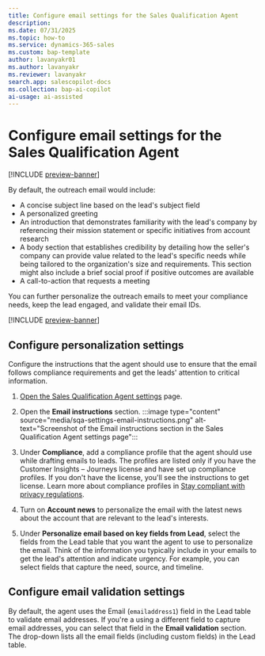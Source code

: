 ```yaml
---
title: Configure email settings for the Sales Qualification Agent
description: 
ms.date: 07/31/2025
ms.topic: how-to
ms.service: dynamics-365-sales
ms.custom: bap-template
author: lavanyakr01
ms.author: lavanyakr
ms.reviewer: lavanyakr
search.app: salescopilot-docs
ms.collection: bap-ai-copilot
ai-usage: ai-assisted
---
```


# Configure email settings for the Sales Qualification Agent

[!INCLUDE [preview-banner](~/../shared-content/shared/preview-includes/preview-banner.md)]

By default, the outreach email would include:

- A concise subject line based on the lead's subject field
- A personalized greeting
- An introduction that demonstrates familiarity with the lead's company by referencing their mission statement or specific initiatives from account research
- A body section that establishes credibility by detailing how the seller's company can provide value related to the lead's specific needs while being tailored to the organization's size and requirements. This section might also include a brief social proof if positive outcomes are available
- A call-to-action that requests a meeting

You can further personalize the outreach emails to meet your compliance needs, keep the lead engaged, and validate their email IDs.

[!INCLUDE [preview-banner](~/../shared-content/shared/preview-includes/preview-note-d365.md)]

## Configure personalization settings

Configure the instructions that the agent should use to ensure that the email follows compliance requirements and get the leads' attention to critical information. 

1. [Open the Sales Qualification Agent settings](open-sales-qualification-agent-settings.md) page.

1. Open the **Email instructions** section.
   :::image type="content" source="media/sqa-settings-email-instructions.png" alt-text="Screenshot of the Email instructions section in the Sales Qualification Agent settings page":::
1. Under **Compliance**, add a compliance profile that the agent should use while drafting emails to leads. The profiles are listed only if you have the Customer Insights – Journeys license and have set up compliance profiles. If you don't have the license, you'll see the instructions to get license. Learn more about compliance profiles in [Stay compliant with privacy regulations](/dynamics365/customer-insights/journeys/real-time-marketing-compliance-settings).

1. Turn on **Account news** to personalize the email with the latest news about the account that are relevant to the lead's interests.
1. Under **Personalize email based on key fields from Lead**, select the fields from the Lead table that you want the agent to use to personalize the email. Think of the information you typically include in your emails to get the lead's attention and indicate urgency. For example, you can select fields that capture the need, source, and timeline.

## Configure email validation settings

By default, the agent uses the Email (`emailaddress1`) field in the Lead table to validate email addresses. If you're a using a different field to capture email addresses, you can select that field in the **Email validation** section. The drop-down lists all the email fields (including custom fields) in the Lead table.